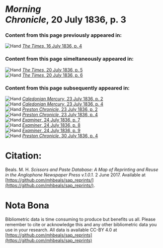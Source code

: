 # *Morning Chronicle*, 20 July 1836, p. 3  
  
### Content from this page previously appeared in:  
![Hand](http://scissorsandpaste.net/wp-content/uploads/2017/06/smallhandpointer.png) [*The Times*, 16 July 1836, p. 4](https://mhbeals.github.io/sap_html/The-Times/The-Times-16-July-1836-p-4)  
  
### Content from this page simeltaneously appeared in:  
![Hand](http://scissorsandpaste.net/wp-content/uploads/2017/06/smallhandpointer.png) [*The Times*, 20 July 1836, p. 5](https://mhbeals.github.io/sap_html/The-Times/The-Times-20-July-1836-p-5)  
![Hand](http://scissorsandpaste.net/wp-content/uploads/2017/06/smallhandpointer.png) [*The Times*, 20 July 1836, p. 6](https://mhbeals.github.io/sap_html/The-Times/The-Times-20-July-1836-p-6)  
  
### Content from this page subsequently appeared in:  
![Hand](http://scissorsandpaste.net/wp-content/uploads/2017/06/smallhandpointer.png) [*Caledonian Mercury*, 23 July 1836, p. 2](https://mhbeals.github.io/sap_html/Caledonian-Mercury/Caledonian-Mercury-23-July-1836-p-2)  
![Hand](http://scissorsandpaste.net/wp-content/uploads/2017/06/smallhandpointer.png) [*Caledonian Mercury*, 23 July 1836, p. 4](https://mhbeals.github.io/sap_html/Caledonian-Mercury/Caledonian-Mercury-23-July-1836-p-4)  
![Hand](http://scissorsandpaste.net/wp-content/uploads/2017/06/smallhandpointer.png) [*Preston Chronicle*, 23 July 1836, p. 2](https://mhbeals.github.io/sap_html/Preston-Chronicle/Preston-Chronicle-23-July-1836-p-2)  
![Hand](http://scissorsandpaste.net/wp-content/uploads/2017/06/smallhandpointer.png) [*Preston Chronicle*, 23 July 1836, p. 4](https://mhbeals.github.io/sap_html/Preston-Chronicle/Preston-Chronicle-23-July-1836-p-4)  
![Hand](http://scissorsandpaste.net/wp-content/uploads/2017/06/smallhandpointer.png) [*Examiner*, 24 July 1836, p. 7](https://mhbeals.github.io/sap_html/Examiner/Examiner-24-July-1836-p-7)  
![Hand](http://scissorsandpaste.net/wp-content/uploads/2017/06/smallhandpointer.png) [*Examiner*, 24 July 1836, p. 8](https://mhbeals.github.io/sap_html/Examiner/Examiner-24-July-1836-p-8)  
![Hand](http://scissorsandpaste.net/wp-content/uploads/2017/06/smallhandpointer.png) [*Examiner*, 24 July 1836, p. 9](https://mhbeals.github.io/sap_html/Examiner/Examiner-24-July-1836-p-9)  
![Hand](http://scissorsandpaste.net/wp-content/uploads/2017/06/smallhandpointer.png) [*Preston Chronicle*, 30 July 1836, p. 4](https://mhbeals.github.io/sap_html/Preston-Chronicle/Preston-Chronicle-30-July-1836-p-4)  


# Citation: 

Beals. M. H. *Scissors and Paste Database: A Map of Reprinting and Reuse in the Anglophone Newspaper Press v.1.0.1.* 2 June 2017. Available at [https://github.com/mhbeals/sap_reprints/](https://github.com/mhbeals/sap_reprints/). 

# Nota Bona

Bibliometric data is time consuming to produce but benefits us all. Please remember to cite or acknowledge this and any other bibliometric data you use in your research. All data is available CC-BY 4.0 at [https://github.com/mhbeals/sap_reprints](https://github.com/mhbeals/sap_reprints)